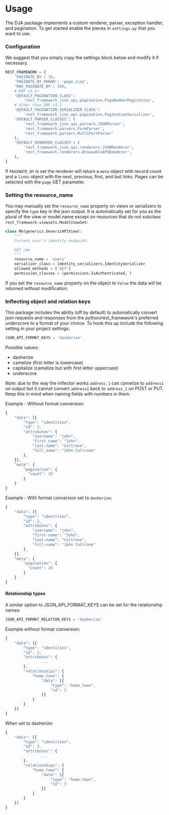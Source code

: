 
# Usage

The DJA package implements a custom renderer, parser, exception handler, and
pagination. To get started enable the pieces in `settings.py` that you want to use.

### Configuration
We suggest that you simply copy the settings block below and modify it if necessary.
``` python
REST_FRAMEWORK = {
    'PAGINATE_BY': 10,
    'PAGINATE_BY_PARAM': 'page_size',
    'MAX_PAGINATE_BY': 100,
    # DRF v3.1+
    'DEFAULT_PAGINATION_CLASS':
        'rest_framework_json_api.pagination.PageNumberPagination',
    # older than DRF v3.1
    'DEFAULT_PAGINATION_SERIALIZER_CLASS':
        'rest_framework_json_api.pagination.PaginationSerializer',
    'DEFAULT_PARSER_CLASSES': (
        'rest_framework_json_api.parsers.JSONParser',
        'rest_framework.parsers.FormParser',
        'rest_framework.parsers.MultiPartParser'
    ),
    'DEFAULT_RENDERER_CLASSES': (
        'rest_framework_json_api.renderers.JSONRenderer',
        'rest_framework.renderers.BrowsableAPIRenderer',
    ),
}
```

If `PAGINATE_BY` is set the renderer will return a `meta` object with
record count and a `links` object with the next, previous, first, and last links.
Pages can be selected with the `page` GET parameter.

### Setting the resource_name

You may manually set the `resource_name` property on views or serializers to
specify the `type` key in the json output. It is automatically set for you as the
plural of the view or model name except on resources that do not subclass
`rest_framework.viewsets.ModelViewSet`:
``` python
class Me(generics.GenericAPIView):
    """
    Current user's identity endpoint.

    GET /me
    """
    resource_name = 'users'
    serializer_class = identity_serializers.IdentitySerializer
    allowed_methods = ['GET']
    permission_classes = (permissions.IsAuthenticated, )
```
If you set the `resource_name` property on the object to `False` the data
will be returned without modification.


### Inflecting object and relation keys

This package includes the ability (off by default) to automatically convert json
requests and responses from the python/rest_framework's preferred underscore to
a format of your choice. To hook this up include the following setting in your
project settings:

``` python
JSON_API_FORMAT_KEYS = 'dasherize'
```

Possible values:

* dasherize
* camelize (first letter is lowercase)
* capitalize (camelize but with first letter uppercase)
* underscore

Note: due to the way the inflector works `address_1` can camelize to `address1`
on output but it cannot convert `address1` back to `address_1` on POST or PUT. Keep
this in mind when naming fields with numbers in them.


Example - Without format conversion:
``` js
{
    "data": [{
        "type": "identities",
        "id": 3,
        "attributes": {
            "username": "john",
            "first_name": "John",
            "last_name": "Coltrane",
            "full_name": "John Coltrane"
        },
    }],
    "meta": {
        "pagination": {
          "count": 20
        }
    }
}
```

Example - With format conversion set to `dasherize`:
``` js
{
    "data": [{
        "type": "identities",
        "id": 3,
        "attributes": {
            "username": "john",
            "first-name": "John",
            "last-name": "Coltrane",
            "full-name": "John Coltrane"
        },
    }],
    "meta": {
        "pagination": {
          "count": 20
        }
    }
}
```

#### Relationship types

A similar option to JSON\_API\_FORMAT\_KEYS can be set for the relationship names:

``` python
JSON_API_FORMAT_RELATION_KEYS = 'dasherize'
```

Example without format conversion:

``` js
{
	"data": [{
        "type": "identities",
        "id": 3,
        "attributes": {
                ...
        },
        "relationships": {
            "home_town": {
                "data": [{
                    "type": "home_town",
                    "id": 3
                }]
            }
        }
    }]
}
```

When set to dasherize:


``` js
{
	"data": [{
        "type": "identities",
        "id": 3,
        "attributes": {
                ...
        },
        "relationships": {
            "home_town": {
                "data": [{
                    "type": "home-town",
                    "id": 3
                }]
            }
        }
    }]
}
```


<!-- 
### Relationships
### Links
### Included
### Errors
### Meta
-->
